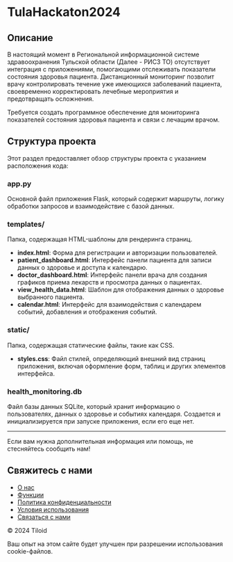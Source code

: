 ﻿# TulaHackaton2024

## Описание
В настоящий момент в Региональной информационной системе здравоохранения Тульской области (Далее - РИСЗ ТО) отсутствует интеграция с приложениями, помогающими отслеживать показатели состояния здоровья пациента. Дистанционный мониторинг позволит врачу контролировать течение уже имеющихся заболеваний пациента, своевременно корректировать лечебные мероприятия и предотвращать осложнения.  

Требуется создать программное обеспечение для мониторинга показателей состояния здоровья пациента и связи с лечащим врачом.

## Структура проекта

Этот раздел предоставляет обзор структуры проекта с указанием расположения кода:

### app.py
Основной файл приложения Flask, который содержит маршруты, логику обработки запросов и взаимодействие с базой данных.

### templates/
Папка, содержащая HTML-шаблоны для рендеринга страниц.
- **index.html**: Форма для регистрации и авторизации пользователей.
- **patient_dashboard.html**: Интерфейс панели пациента для записи данных о здоровье и доступа к календарю.
- **doctor_dashboard.html**: Интерфейс панели врача для создания графиков приема лекарств и просмотра данных о пациентах.
- **view_health_data.html**: Шаблон для отображения данных о здоровье выбранного пациента.
- **calendar.html**: Интерфейс для взаимодействия с календарем событий, добавления и отображения событий.

### static/
Папка, содержащая статические файлы, такие как CSS.
- **styles.css**: Файл стилей, определяющий внешний вид страниц приложения, включая оформление форм, таблиц и других элементов интерфейса.

### health_monitoring.db
Файл базы данных SQLite, который хранит информацию о пользователях, данных о здоровье и событиях календаря. Создается и инициализируется при запуске приложения, если его еще нет.

---

Если вам нужна дополнительная информация или помощь, не стесняйтесь сообщить нам!

## Свяжитесь с нами
- [О нас](https://tiloid.com/page/about)
- [Функции](https://tiloid.com/page/features)
- [Политика конфиденциальности](https://tiloid.com/page/privacy-policy)
- [Условия использования](https://tiloid.com/page/terms-of-use)
- [Связаться с нами](https://tiloid.com/contact)

© 2024 Tiloid

Ваш опыт на этом сайте будет улучшен при разрешении использования cookie-файлов.
